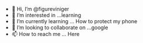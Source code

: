 - 👋 Hi, I’m @figureviniger
- 👀 I’m interested in ...learning
- 🌱 I’m currently learning ... How to protect my phone
- 💞️ I’m looking to collaborate on ...google
- 📫 How to reach me ... Here

<!---
figureviniger/figureviniger is a ✨ special ✨ repository because its `README.md` (this file) appears on your GitHub profile.
You can click the Preview link to take a look at your changes.
--->
